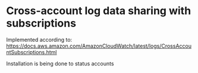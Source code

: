 # Cross-account log data sharing with subscriptions
Implemented according to: https://docs.aws.amazon.com/AmazonCloudWatch/latest/logs/CrossAccountSubscriptions.html

Installation is being done to status accounts